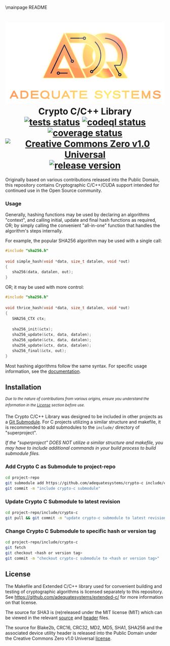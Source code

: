 \mainpage README
<h1 align="center">
   <a href="http://adequate.biz">
      <img alt="Adequate Systems" src="https://raw.githubusercontent.com/adequatesystems/.github/main/media/adqlogo_banner.svg" /></a>
   <br/>Crypto C/C++ Library<br/>
   <a href="https://github.com/adequatesystems/crypto-c/actions/workflows/tests.yaml">
      <img src="https://github.com/adequatesystems/crypto-c/actions/workflows/tests.yaml/badge.svg" alt="tests status" /></a>
   <a href="https://github.com/adequatesystems/crypto-c/actions/workflows/codeql.yaml">
      <img src="https://github.com/adequatesystems/crypto-c/actions/workflows/codeql.yaml/badge.svg" alt="codeql status" /></a>
   <a href="https://codecov.io/gh/adequatesystems/crypto-c">
      <img src="https://codecov.io/gh/adequatesystems/crypto-c/graph/badge.svg" alt="coverage status"></a>
   <br/>
   <a href="LICENSE.md">
      <img src="https://img.shields.io/badge/_License-CC0_v1.0-%23.svg?logoColor=lightgreen&logo=open%20source%20initiative&labelColor=2d3339&color=0059ff" alt="Creative Commons Zero v1.0 Universal" /></a>
   <a href="https://github.com/adequatesystems/crypto-c/releases">
      <img src="https://img.shields.io/github/release/adequatesystems/crypto-c.svg?logo=semantic-release&labelColor=2d3339&label=Release&color=%230059ff" alt="release version"></a>
</h1>

Originally based on various contributions released into the Public Domain, this repository contains Cryptographic C/C++/CUDA support intended for continued use in the Open Source community.

### Usage
Generally, hashing functions may be used by declaring an algorithms "context", and calling initial, update and final hash functions as required, OR; by simply calling the convenient "all-in-one" function that handles the algorithm's steps internally.

For example, the popular SHA256 algorithm may be used with a single call:
```c
#include "sha256.h"

void simple_hash(void *data, size_t datalen, void *out)
{
   sha256(data, datalen, out);
}
```
OR; it may be used with more control:
```c
#include "sha256.h"

void thrice_hash(void *data, size_t datalen, void *out)
{
   SHA256_CTX ctx;

   sha256_init(&ctx);
   sha256_update(&ctx, data, datalen);
   sha256_update(&ctx, data, datalen);
   sha256_update(&ctx, data, datalen);
   sha256_final(&ctx, out);
}
```

Most hashing algorithms follow the same syntax. For specific usage information, see the [documentation](https://adequatesystems.github.io/crypto-c/).

## Installation
*<sup>Due to the nature of contributions from various origins, ensure you understand the information in the [License](#License) section before use.</sup>*

The Crypto C/C++ Library was designed to be included in other projects as a [Git Submodule](https://git-scm.com/book/en/v2/Git-Tools-Submodules). For C projects utilizing a similar structure and makefile, it is recommended to add submodules to the `include/` directory of "superproject".

*If the "superproject" DOES NOT utilize a similar structure and makefile, you may have to include additional commands in your build process to build submodule files.*

### Add Crypto C as Submodule to project-repo
```sh
cd project-repo
git submodule add https://github.com/adequatesystems/crypto-c include/crypto-c
git commit -m "include crypto-c submodule"
```

### Update Crypto C Submodule to latest revision
```sh
cd project-repo/include/crypto-c
git pull && git commit -m "update crypto-c submodule to latest revision"
```

### Change Crypto C Submodule to specific hash or version tag
```sh
cd project-repo/include/crypto-c
git fetch
git checkout <hash or version tag>
git commit -m "checkout crypto-c submodule to <hash or version tag>"
```

## License
The Makefile and Extended C/C++ library used for convenient building and testing of cryptographic algorithms is licensed separately to this repository. See <https://github.com/adequatesystems/extended-c/> for more information on that license.

The source for SHA3 is (re)released under the MIT license (MIT) which can be viewed in the relevant [source](src/sha3.c) and [header](src/sha3.h) files.

The source for Blake2b, CRC16, CRC32, MD2, MD5, SHA1, SHA256 and the associated device utility header is released into the Public Domain under the Creative Commons Zero v1.0 Universal [license](LICENSE.md).
